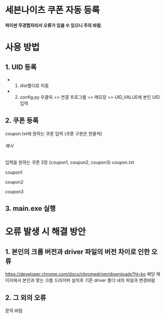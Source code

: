 # 세븐나이츠 쿠폰 자동 등록

#### 파이썬 무경험자라서 오류가 있을 수 있으니 주의 바람.

# 사용 방법

## 1. UID  등록

- 1. dist폴더로 이동
- 2. config.py 우클릭 => 연결 프로그램 => 메모장 => UID_VALUE에 본인 UID 입력

## 2. 쿠폰 등록
coupon.txt에 원하는 쿠폰 입력 (쿠폰 구분은 한줄씩)
###### 예시
입력을 원하는 쿠폰 3장 (coupon1, coupon2, coupon3)
coupon.txt


coupon1

coupon2

coupon3


## 3. main.exe 실행

# 오류 발생 시 해결 방안

## 1. 본인의 크롬 버전과 driver 파일의 버전 차이로 인한 오류
https://developer.chrome.com/docs/chromedriver/downloads?hl=ko
해당 페이지에서 본인과 맞는 크롬 드라이버 설치후 기존 driver 폴더 내의 파일과 변경바람

## 2. 그 외의 오류
문의 바람


